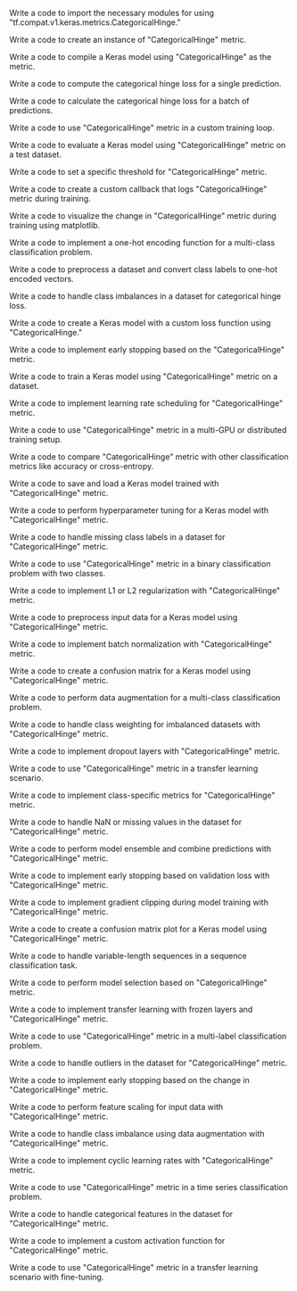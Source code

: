 Write a code to import the necessary modules for using "tf.compat.v1.keras.metrics.CategoricalHinge."

Write a code to create an instance of "CategoricalHinge" metric.

Write a code to compile a Keras model using "CategoricalHinge" as the metric.

Write a code to compute the categorical hinge loss for a single prediction.

Write a code to calculate the categorical hinge loss for a batch of predictions.

Write a code to use "CategoricalHinge" metric in a custom training loop.

Write a code to evaluate a Keras model using "CategoricalHinge" metric on a test dataset.

Write a code to set a specific threshold for "CategoricalHinge" metric.

Write a code to create a custom callback that logs "CategoricalHinge" metric during training.

Write a code to visualize the change in "CategoricalHinge" metric during training using matplotlib.

Write a code to implement a one-hot encoding function for a multi-class classification problem.

Write a code to preprocess a dataset and convert class labels to one-hot encoded vectors.

Write a code to handle class imbalances in a dataset for categorical hinge loss.

Write a code to create a Keras model with a custom loss function using "CategoricalHinge."

Write a code to implement early stopping based on the "CategoricalHinge" metric.

Write a code to train a Keras model using "CategoricalHinge" metric on a dataset.

Write a code to implement learning rate scheduling for "CategoricalHinge" metric.

Write a code to use "CategoricalHinge" metric in a multi-GPU or distributed training setup.

Write a code to compare "CategoricalHinge" metric with other classification metrics like accuracy or cross-entropy.

Write a code to save and load a Keras model trained with "CategoricalHinge" metric.

Write a code to perform hyperparameter tuning for a Keras model with "CategoricalHinge" metric.

Write a code to handle missing class labels in a dataset for "CategoricalHinge" metric.

Write a code to use "CategoricalHinge" metric in a binary classification problem with two classes.

Write a code to implement L1 or L2 regularization with "CategoricalHinge" metric.

Write a code to preprocess input data for a Keras model using "CategoricalHinge" metric.

Write a code to implement batch normalization with "CategoricalHinge" metric.

Write a code to create a confusion matrix for a Keras model using "CategoricalHinge" metric.

Write a code to perform data augmentation for a multi-class classification problem.

Write a code to handle class weighting for imbalanced datasets with "CategoricalHinge" metric.

Write a code to implement dropout layers with "CategoricalHinge" metric.

Write a code to use "CategoricalHinge" metric in a transfer learning scenario.

Write a code to implement class-specific metrics for "CategoricalHinge" metric.

Write a code to handle NaN or missing values in the dataset for "CategoricalHinge" metric.

Write a code to perform model ensemble and combine predictions with "CategoricalHinge" metric.

Write a code to implement early stopping based on validation loss with "CategoricalHinge" metric.

Write a code to implement gradient clipping during model training with "CategoricalHinge" metric.

Write a code to create a confusion matrix plot for a Keras model using "CategoricalHinge" metric.

Write a code to handle variable-length sequences in a sequence classification task.

Write a code to perform model selection based on "CategoricalHinge" metric.

Write a code to implement transfer learning with frozen layers and "CategoricalHinge" metric.

Write a code to use "CategoricalHinge" metric in a multi-label classification problem.

Write a code to handle outliers in the dataset for "CategoricalHinge" metric.

Write a code to implement early stopping based on the change in "CategoricalHinge" metric.

Write a code to perform feature scaling for input data with "CategoricalHinge" metric.

Write a code to handle class imbalance using data augmentation with "CategoricalHinge" metric.

Write a code to implement cyclic learning rates with "CategoricalHinge" metric.

Write a code to use "CategoricalHinge" metric in a time series classification problem.

Write a code to handle categorical features in the dataset for "CategoricalHinge" metric.

Write a code to implement a custom activation function for "CategoricalHinge" metric.

Write a code to use "CategoricalHinge" metric in a transfer learning scenario with fine-tuning.